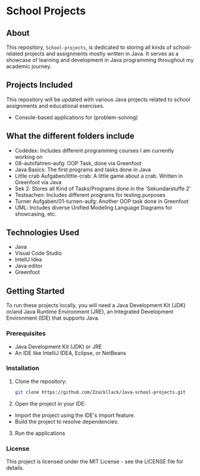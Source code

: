 # School Projects

## About
This repository, `School-projects`, is dedicated to storing all kinds of school-related projects and assignments mostly written in Java. It serves as a showcase of learning and development in Java programming throughout my academic journey.

## Projects Included
This repository will be updated with various Java projects related to school assignments and educational exercises.
- Console-based applications for (problem-solving)

## What the different folders include
- Codédex: Includes different programming courses I am currently working on
- 08-autofahren-aufg: OOP Task, done via Greenfoot
- Java Basics: The first programs and tasks done in Java
- Little crab Aufgaben/little-crab: A little game about a crab. Written in Greenfoot via Java
- Sek 2: Stores all Kind of Tasks/Programs done in the 'Sekundarstuffe 2'
- Testsachen: Includes different programs for testing purposes
- Turner Aufgaben/01-turnen-aufg: Another OOP task done in Greenfoot
- UML: Includes diverse Unified Modeling Language Diagrams for showcasing, etc.

## Technologies Used
- Java
- Visual Code Studio 
- IntellJ Idea
- Java editor
- Greenfoot
  
## Getting Started
To run these projects locally, you will need a Java Development Kit (JDK) or/and Java Runtime Environment (JRE), an Integrated Development Environment (IDE) that supports Java.

### Prerequisites
- Java Development Kit (JDK) or JRE
- An IDE like IntelliJ IDEA, Eclipse, or NetBeans

### Installation
1. Clone the repository:
   ```sh
   git clone https://github.com/Zzackllack/Java-school-projects.git
2. Open the project in your IDE:
- Import the project using the IDE's import feature.
- Build the project to resolve dependencies.
3. Run the applications

### License
This project is licensed under the MIT License - see the LICENSE file for details.
